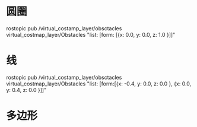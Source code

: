  # 圆圈
rostopic pub /virtual_costamp_layer/obsctacles virtual_costmap_layer/Obstacles "list: [form: [{x: 0.0, y: 0.0, z: 1.0 }]]"
 
 # 线
 rostopic pub /virtual_costamp_layer/obsctacles virtual_costmap_layer/Obstacles "list: [form:[{x: -0.4, y: 0.0, z: 0.0 }, {x: 0.0, y: 0.4, z: 0.0 }]]"

# 多边形

